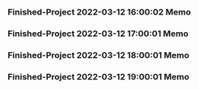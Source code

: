 ### Finished-Project 2022-03-12 16:00:02 Memo
### Finished-Project 2022-03-12 17:00:01 Memo
### Finished-Project 2022-03-12 18:00:01 Memo
### Finished-Project 2022-03-12 19:00:01 Memo
